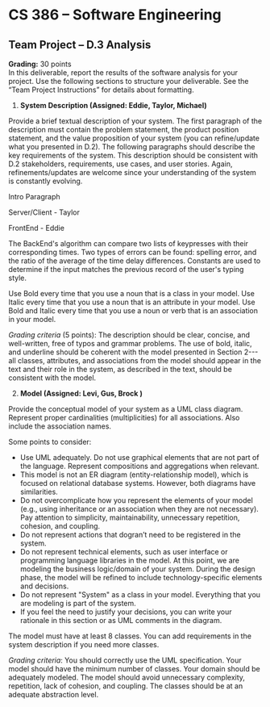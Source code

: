 
# CS 386 – Software Engineering
## Team Project – D.3 Analysis
**Grading:** 30 points\
In this deliverable, report the results of the software analysis for your project. Use the following sections to structure your deliverable. See the “Team Project Instructions” for details about formatting. 

1. **System Description (Assigned: Eddie, Taylor, Michael)**

Provide a brief textual description of your system. The first paragraph of the description must contain the problem statement, the product position statement, and the value proposition of your system (you can refine/update what you presented in D.2). The following paragraphs should describe the key requirements of the system. This description should be consistent with D.2 stakeholders, requirements, use cases, and user stories. Again, refinements/updates are welcome since your understanding of the system is constantly evolving. 

Intro Paragraph

Server/Client - Taylor

FrontEnd - Eddie


The BackEnd's algorithm can compare two lists of keypresses with their corresponding times. Two types of errors can be found: spelling error, and the ratio of the average of the time delay differences. Constants are used to determine if the input matches the previous record of the user's typing style. 






Use Bold every time that you use a noun that is a class in your model. Use Italic every time that you use a noun that is an attribute in your model. Use Bold and Italic every time that you use a noun or verb that is an association in your model. 

*Grading criteria* (5 points): The description should be clear, concise, and well-written, free of typos and grammar problems. The use of bold, italic, and underline should be coherent with the model presented in Section 2---all classes, attributes, and associations from the model should appear in the text and their role in the system, as described in the text, should be consistent with the model.  

2. **Model (Assigned: Levi, Gus, Brock )**

Provide the conceptual model of your system as a UML class diagram. Represent proper cardinalities (multiplicities) for all associations. Also include the association names. 
 
Some points to consider:
 - Use UML adequately. Do not use graphical elements that are not part of the language. Represent compositions and aggregations when relevant. 
 - This model is not an ER diagram (entity-relationship model), which is focused on relational database systems. However, both diagrams have similarities. 
 - Do not overcomplicate how you represent the elements of your model (e.g., using inheritance or an association when they are not necessary). Pay attention to simplicity, maintainability, unnecessary repetition, cohesion, and coupling.
 - Do not represent actions that dogran’t need to be registered in the system. 
 - Do not represent technical elements, such as user interface or programming language libraries in the model. At this point, we are modeling the business logic/domain of your system. During the design phase, the model will be refined to include technology-specific elements and decisions. 
 - Do not represent "System" as a class in your model. Everything that you are modeling is part of the system.
 - If you feel the need to justify your decisions, you can write your rationale in this section or as UML comments in the diagram.

The model must have at least 8 classes. You can add requirements in the system description if you need more classes. 

*Grading criteria*: You should correctly use the UML specification. Your model should have the minimum number of classes. Your domain should be adequately modeled. The model should avoid unnecessary complexity, repetition, lack of cohesion, and coupling. The classes should be at an adequate abstraction level.





